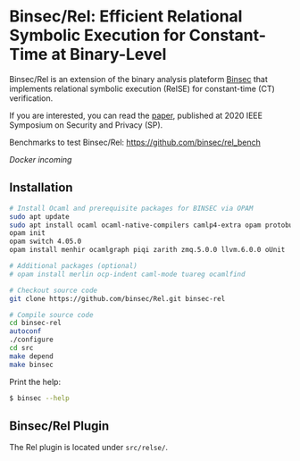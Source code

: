 # Binsec/Rel: Efficient Relational Symbolic Execution for Constant-Time at Binary-Level
Binsec/Rel is an extension of the binary analysis plateform
[Binsec](https://github.com/binsec/binsec) that implements relational
symbolic execution (RelSE) for constant-time (CT) verification.

If you are interested, you can read the
[paper](https://binsec.github.io/assets/publications/papers/2020-sp.pdf),
published at 2020 IEEE Symposium on Security and Privacy (SP).

Benchmarks to test Binsec/Rel: https://github.com/binsec/rel_bench

*Docker incoming*

## Installation
``` bash
# Install Ocaml and prerequisite packages for BINSEC via OPAM
sudo apt update
sudo apt install ocaml ocaml-native-compilers camlp4-extra opam protobuf-compiler libgmp-dev libzmq3-dev llvm-6.0-dev cmake pkg-config
opam init
opam switch 4.05.0
opam install menhir ocamlgraph piqi zarith zmq.5.0.0 llvm.6.0.0 oUnit

# Additional packages (optional)
# opam install merlin ocp-indent caml-mode tuareg ocamlfind

# Checkout source code
git clone https://github.com/binsec/Rel.git binsec-rel

# Compile source code
cd binsec-rel
autoconf
./configure
cd src
make depend
make binsec
```

Print the help:
``` bash
$ binsec --help
```

## Binsec/Rel Plugin
The Rel plugin is located under `src/relse/`.
